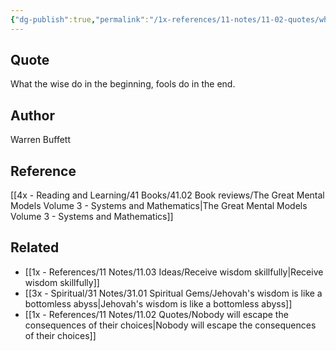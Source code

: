 ```yaml
---
{"dg-publish":true,"permalink":"/1x-references/11-notes/11-02-quotes/what-the-wise-do-in-the-beginning-fools-do-in-the-end-warren-buffett/","title":"What the wise do in the beginning, fools do in the end - Warren Buffett","created":"2025-05-17T08:44:52.874+03:00","updated":"2025-06-12T19:38:45.710+03:00"}
---
```



## Quote
What the wise do in the beginning, fools do in the end. 

## Author
Warren Buffett

## Reference
[[4x - Reading and Learning/41 Books/41.02 Book reviews/The Great Mental Models Volume 3 - Systems and Mathematics\|The Great Mental Models Volume 3 - Systems and Mathematics]]

## Related
- [[1x - References/11 Notes/11.03 Ideas/Receive wisdom skillfully\|Receive wisdom skillfully]]
- [[3x - Spiritual/31 Notes/31.01 Spiritual Gems/Jehovah's wisdom is like a bottomless abyss\|Jehovah's wisdom is like a bottomless abyss]]
- [[1x - References/11 Notes/11.02 Quotes/Nobody will escape the consequences of their choices\|Nobody will escape the consequences of their choices]]
